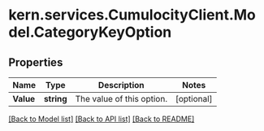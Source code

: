 
# kern.services.CumulocityClient.Model.CategoryKeyOption

## Properties

Name | Type | Description | Notes
------------ | ------------- | ------------- | -------------
**Value** | **string** | The value of this option. | [optional] 

[[Back to Model list]](../README.md#documentation-for-models)
[[Back to API list]](../README.md#documentation-for-api-endpoints)
[[Back to README]](../README.md)

